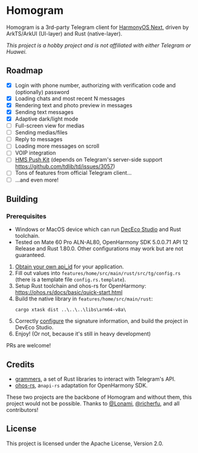 # Homogram

Homogram is a 3rd-party Telegram client for [HarmonyOS Next](https://developer.huawei.com/consumer/cn/), driven by
ArkTS/ArkUI (UI-layer) and Rust (native-layer).

_This project is a hobby project and is not affiliated with either Telegram or Huawei._

## Roadmap

- [x] Login with phone number, authorizing with verification code and (optionally) password
- [x] Loading chats and most recent N messages
- [x] Rendering text and photo preview in messages
- [x] Sending text messages
- [x] Adaptive dark/light mode
- [ ] Full-screen view for medias
- [ ] Sending medias/files
- [ ] Reply to messages
- [ ] Loading more messages on scroll
- [ ] VOIP integration
- [ ] [HMS Push Kit](https://developer.huawei.com/consumer/cn/sdk/push-kit) (depends on Telegram's server-side
  support https://github.com/tdlib/td/issues/3057)
- [ ] Tons of features from official Telegram client...
- [ ] ...and even more!

## Building

### Prerequisites

- Windows or MacOS device which can run [DecEco Studio](https://developer.huawei.com/consumer/cn/deveco-studio/) and
  Rust toolchain.
- Tested on Mate 60 Pro ALN-AL80, OpenHarmony SDK 5.0.0.71 API 12 Release and Rust 1.80.0. Other configurations may work
  but are not guaranteed.

1. [Obtain your own api_id](https://core.telegram.org/api/obtaining_api_id) for your application.
2. Fill out values into `features/home/src/main/rust/src/tg/config.rs` (there is a template file
   `config.rs.template`).
3. Setup Rust toolchain and ohos-rs for OpenHarmony: https://ohos.rs/docs/basic/quick-start.html
4. Build the native library in `features/home/src/main/rust`:
   ```shell
   cargo xtask dist ..\..\..\libs\arm64-v8a\
   ```
5. Correctly [configure](https://developer.huawei.com/consumer/cn/doc/harmonyos-guides-V5/ide-signing-V5) the signature
   information, and build the project in DevEco Studio.
6. Enjoy! (Or not, because it's still in heavy development)

PRs are welcome!

## Credits

- [grammers](https://github.com/Lonami/grammers), a set of Rust libraries to interact with Telegram's API.
- [ohos-rs](https://github.com/ohos-rs/ohos-rs), a`napi-rs` adaptation for OpenHarmony SDK.

These two projects are the backbone of Homogram and without them, this project would not be possible. Thanks to [@Lonami](https://github.com/Lonami),
[@richerfu](https://github.com/richerfu), and all contributors!

## License

This project is licensed under the Apache License, Version 2.0.
